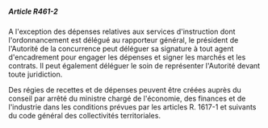 ##### Article R461-2

A l'exception des dépenses relatives aux services d'instruction dont l'ordonnancement est délégué au rapporteur général, le président de l'Autorité de la concurrence peut déléguer sa signature à tout agent d'encadrement pour engager les dépenses et signer les marchés et les contrats. Il peut également déléguer le soin de représenter l'Autorité devant toute juridiction.

Des régies de recettes et de dépenses peuvent être créées auprès du conseil par arrêté du ministre chargé de l'économie, des finances et de l'industrie dans les conditions prévues par les articles R. 1617-1 et suivants du code général des collectivités territoriales.

